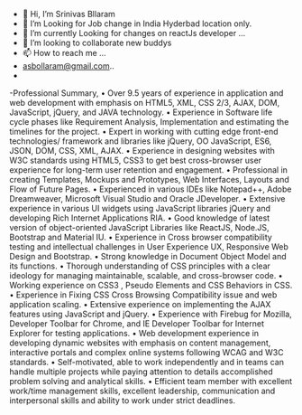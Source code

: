 - 👋 Hi, I’m Srinivas Bllaram
- 👀 I’m Looking for Job change in India Hyderbad location only.
- 🌱 I’m currently Looking for changes on reactJs developer ...
- 💞️ I’m looking to collaborate new buddys
- 📫 How to reach me ...
- asbollaram@gmail.com..
-
-Professional Summary,
•	Over 9.5 years of experience in application and web development with emphasis on HTML5, XML, CSS 2/3, AJAX, DOM, JavaScript, jQuery, and JAVA technology.
•	Experience in Software life cycle phases like Requirement Analysis, Implementation and estimating the timelines for the project.
•	Expert in working with cutting edge front-end technologies/ framework and libraries like jQuery, OO JavaScript, ES6, JSON, DOM, CSS, XML, AJAX.
•	Experience in designing websites with W3C standards using HTML5, CSS3 to get best cross-browser user experience for long-term user retention and engagement.
•	Professional in creating Templates, Mockups and Prototypes, Web Interfaces, Layouts and Flow of Future Pages.
•	Experienced in various IDEs like Notepad++, Adobe Dreamweaver, Microsoft Visual Studio and Oracle JDeveloper.
•	Extensive experience in various UI widgets using JavaScript libraries jQuery and developing Rich Internet Applications RIA.
•	Good knowledge of latest version of object-oriented JavaScript Libraries like ReactJS, Node.JS, Bootstrap and Material IU.
•	Experience in Cross browser compatibility testing and intellectual challenges in User Experience UX, Responsive Web Design and Bootstrap.
•	Strong knowledge in Document Object Model and its functions.
•	Thorough understanding of CSS principles with a clear ideology for managing maintainable, scalable, and cross-browser code.
•	Working experience on CSS3 , Pseudo Elements and CSS Behaviors in CSS.
•	Experience in Fixing CSS Cross Browsing Compatibility issue and web application scaling.
•	Extensive experience on implementing the AJAX features using JavaScript and jQuery.
•	Experience with Firebug for Mozilla, Developer Toolbar for Chrome, and IE Developer Toolbar for Internet Explorer for testing applications.
•	Web development experience in developing dynamic websites with emphasis on content management, interactive portals and complex online systems following WCAG and W3C standards.
•	Self-motivated, able to work independently and in teams can handle multiple projects while paying attention to details accomplished problem solving and analytical skills.
•	Efficient team member with excellent work/time management skills, excellent leadership, communication and interpersonal skills and ability to work under strict deadlines.

<!---
asbollaram/asbollaram is a ✨ special ✨ repository because its `README.md` (this file) appears on your GitHub profile.
You can click the Preview link to take a look at your changes.
--->
